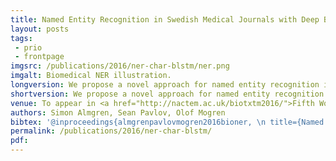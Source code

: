 ```yaml
---
title: Named Entity Recognition in Swedish Medical Journals with Deep Bidirectional Character-Based LSTMs
layout: posts
tags:
 - prio
 - frontpage
imgsrc: /publications/2016/ner-char-blstm/ner.png
imgalt: Biomedical NER illustration.
longversion: We propose a novel approach for named entity recognition in medical data, using a character-based deep bidirectional recurrent neural network. A character-based neural model can learn features and patterns based on the character sequence, and is not limited to a fixed vocabulary. This makes the model very well suited for the NER task in the medical domain. Our experimental evaluation shows promising results. </p><h2>Dataset</h2><p>The dataset presented in this paper can be downloaded from <a href="https://github.com/olofmogren/biomedical-ner-data-swedish/">https://github.com/olofmogren/biomedical-ner-data-swedish/</a>. It can be freely used, but please cite our paper. See &ldquo;bibtex&rdquo; below.</p><h2>Source code</h2><p>The source code used for the experiments can be downloaded from <a href="https://github.com/withtwist/medical-ner/">https://github.com/withtwist/medical-ner/</a>.
shortversion: We propose a novel approach for named entity recognition in medical data, using a character-based deep bidirectional recurrent neural network. A character-based neural model can learn features and patterns based on the character sequence, and is not limited to a fixed vocabulary. This makes the model very well suited for the NER task in the medical domain. Our experimental evaluation shows promising results.
venue: To appear in <a href="http://nactem.ac.uk/biotxtm2016/">Fifth Workshop on Building and Evaluating Resources for Biomedical Text Mining (BioTxtM 2016) at COLING 2016</a> in Osaka, December 12.
authors: Simon Almgren, Sean Pavlov, Olof Mogren
bibtex: '@inproceedings{almgrenpavlovmogren2016bioner, \n title={Named Entity Recognition in Swedish Medical Journals with Deep Bidirectional Character-Based LSTMs}, \n author={Simon Almgren, Sean Pavlov, Olof Mogren}, \n booktitle={Proceedings of the Fifth Workshop on Building and Evaluating Resources for Biomedical Text Mining (BioTxtM 2016)}, \n pages={1}, \n year={2016}}'
permalink: /publications/2016/ner-char-blstm/
pdf: 
---
```


